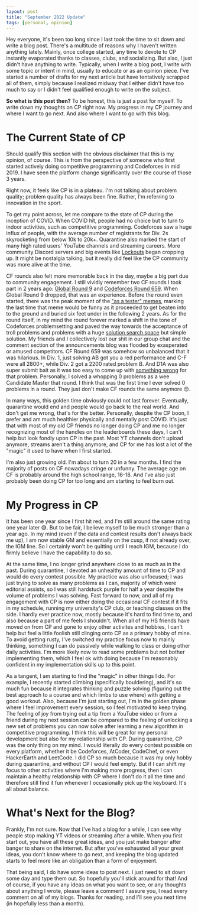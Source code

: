 ```yaml
---
layout: post
title: "September 2022 Update"
tags: [personal, opinion]
---
```


Hey everyone, it's been too long since I last took the time to sit down and write a blog post. There's a multitude of reasons why I haven't written anything lately. Mainly, once college started, any time to devote to CP instantly evaporated thanks to classes, clubs, and socializing. But also, I just didn't have anything to write. Typically, when I write a blog post, I write with some topic or intent in mind, usually to educate or as an opinion piece. I've started a number of drafts for my next article but have tentatively scrapped all of them, simply because I realized midway that I either didn't have too much to say or I didn't feel qualified enough to write on the subject.

**So what is this post then?** To be honest, this is just a post for myself. To write down my thoughts on CP right now. My progress in my CP journey and where I want to go next. And also where I want to go with this blog.

# The Current State of CP

Should qualify this section with the obvious disclaimer that this is my opinion, of course. This is from the perspective of someone who first started actively doing competitive programming and Codeforces in mid 2019. I have seen the platform change significantly over the course of those 3 years.

Right now, it feels like CP is in a plateau. I'm not talking about problem quality; problem quality has always been fine. Rather, I'm referring to innovation in the sport.

To get my point across, let me compare to the state of CP during the inception of COVID. When COVID hit, people had no choice but to turn to indoor activities, such as competitive programming. Codeforces saw a huge influx of people, with the average number of registrants for Div. 2s skyrocketing from below 10k to 20k+. Quarantine also marked the start of many high rated users' YouTube channels and streaming careers. More community Discord servers and big events like [Lockouts](https://codeforces.com/blog/entry/81395) began cropping up. It might be nostalgia talking, but it really did feel like the CP community was more alive at the time.

CF rounds also felt more memorable back in the day, maybe a big part due to community engagement. I still vividly remember two CF rounds I took part in 2 years ago: [Global Round 9](https://codeforces.com/blog/entry/79620) and [Codeforces Round 659](https://codeforces.com/blog/entry/80422). When Global Round 9 dropped, that was an experience. Before the round even started, there was the peak moment of the ["as a tester" memes](https://codeforces.com/blog/entry/79620?#comment-654440), marking the last time that meme would be funny as it proceeded to get beaten into to the ground and buried six feet under in the following 2 years. As for the round itself, in my mind the round forever marked a shift in the tone of Codeforces problemsetting and paved the way towards the acceptance of troll problems and problems with a huge [solution search space]({{site.baseurl}}/difficulty/) but simple solution. My friends and I collectively lost our shit in our group chat and the comment section of the announcements blog was flooded by exasperated or amused competitors. CF Round 659 was somehow so unbalanced that it was hilarious. In Div. 1, just solving AB got you a red performance and C-F were all 2800+, while Div. 2 got a 2200 rated problem B. And D1A was also super submit bait as it was too easy to come up with [something wrong](https://codeforces.com/blog/entry/80422?#comment-667993) for that problem. Personally, I solved a whopping 0 problems as a wee Candidate Master that round. I think that was the first time I ever solved 0 problems in a round. They just don't make CF rounds the same anymore 😔.

In many ways, this golden time obviously could not last forever. Eventually, quarantine would end and people would go back to the real world. And don't get me wrong, that's for the better. Personally, despite the CP boon, I prefer and am much healthier physically and mentally post COVID. It's just that with most of my old CP friends no longer doing CP and me no longer recognizing most of the handles on the leaderboards these days, I can't help but look fondly upon CP in the past. Most YT channels don't upload anymore, streams aren't a thing anymore, and CP for me has lost a lot of the "magic" it used to have when I first started.

I'm also just growing old. I'm about to turn 20 in a few months. I find the majority of posts on CF nowadays cringe or unfunny. The average age on CF is probably around the high school range, 16-18. And I've also just probably been doing CP for too long and am starting to feel burn out.

# My Progress in CP

It has been one year since I first hit red, and I'm still around the same rating one year later 😅. But to be fair, I believe myself to be much stronger than a year ago. In my mind (even if the data and contest results don't always back me up), I am now stable GM and essentially on the cusp, if not already over, the IGM line. So I certainly won't be quitting until I reach IGM, because I do firmly believe I have the capability to do so.

At the same time, I no longer grind anywhere close to as much as in the past. During quarantine, I devoted an unhealthy amount of time to CP and would do every contest possible. My practice was also unfocused; I was just trying to solve as many problems as I can, majority of which were editorial assists, so I was still hardstuck purple for half a year despite the volume of problems I was solving. Fast forward to now, and all of my engagement with CP is now either doing the occasional CF contest if it fits in my schedule, running my university's CP club, or teaching classes on the side. I hardly ever practice now, mostly because it's hard to find time to, and also because a part of me feels I shouldn't. When all of my HS friends have moved on from CP and gone to enjoy other activites and hobbies, I can't help but feel a little foolish still clinging onto CP as a primary hobby of mine. To avoid getting rusty, I've switched my practice focus now to mainly thinking, something I can do passively while walking to class or doing other daily activities. I'm more likely now to read some problems but not bother implementing them, which I feel ok with doing because I'm reasonably confident in my implementation skills up to this point.

As a tangent, I am starting to find the "magic" in other things I do. For example, I recently started climbing (specifically bouldering), and it's so much fun because it integrates thinking and puzzle solving (figuring out the best approach to a course and which limbs to use where) with getting a good workout. Also, because I'm just starting out, I'm in the golden phase where I feel improvement every session, so I feel motivated to keep trying. The feeling of joy from trying out a tip from a YouTube video or from a friend during my next session can be compared to the feeling of unlocking a new set of problems you can now solve after learning a new algorithm in competitive programming. I think this will be great for my personal development but also for my relationship with CP. During quarantine, CP was the only thing on my mind. I would literally do every contest possible on every platform, whether it be Codeforces, AtCoder, CodeChef, or even HackerEarth and LeetCode. I did CP so much because it was my only hobby during quarantine, and without CP I would feel empty. But if I can shift my focus to other activities where I'm making more progress, then I can maintain a healthy relationship with CP where I don't do it all the time and therefore still find it fun whenever I occasionally pick up the keyboard. It's all about balance.

# What's Next for the Blog?

Frankly, I'm not sure. Now that I've had a blog for a while, I can see why people stop making YT videos or streaming after a while. When you first start out, you have all these great ideas, and you just make banger after banger to share on the internet. But after you've exhausted all your great ideas, you don't know where to go next, and keeping the blog updated starts to feel more like an obligation than a form of enjoyment.

That being said, I do have some ideas to post next. I just need to sit down some day and type them out. So hopefully you'll stick around for that! And of course, if you have any ideas on what you want to see, or any thoughts about anything I wrote, please leave a comment! I assure you, I read every comment on all of my blogs. Thanks for reading, and I'll see you next time (in hopefully less than a month).